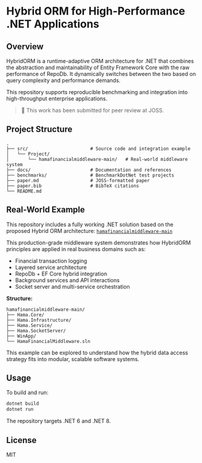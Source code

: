 # Hybrid ORM for High-Performance .NET Applications

## Overview

HybridORM is a runtime-adaptive ORM architecture for .NET that combines the abstraction and maintainability of Entity Framework Core with the raw performance of RepoDb. It dynamically switches between the two based on query complexity and performance demands.

This repository supports reproducible benchmarking and integration into high-throughput enterprise applications.

> 📘 This work has been submitted for peer review at JOSS.

## Project Structure

```
.
├── src/                       # Source code and integration example
│   └── Project/
│       └── hamafinancialmiddleware-main/   # Real-world middleware system
├── docs/                      # Documentation and references
├── benchmarks/                # BenchmarkDotNet test projects
├── paper.md                   # JOSS-formatted paper
├── paper.bib                  # BibTeX citations
└── README.md
```

## Real-World Example

This repository includes a fully working .NET solution based on the proposed Hybrid ORM architecture:
[`hamafinancialmiddleware-main`](./src/Project/hamafinancialmiddleware-main)

This production-grade middleware system demonstrates how HybridORM principles are applied in real business domains such as:

- Financial transaction logging
- Layered service architecture
- RepoDb + EF Core hybrid integration
- Background services and API interactions
- Socket server and multi-service orchestration

**Structure:**

```
hamafinancialmiddleware-main/
├── Hama.Core/
├── Hama.Infrastructure/
├── Hama.Service/
├── Hama.SocketServer/
├── WinApp/
└── HamaFinancialMiddleware.sln
```

This example can be explored to understand how the hybrid data access strategy fits into modular, scalable software systems.

## Usage

To build and run:
```bash
dotnet build
dotnet run
```

The repository targets .NET 6 and .NET 8.

## License

MIT
